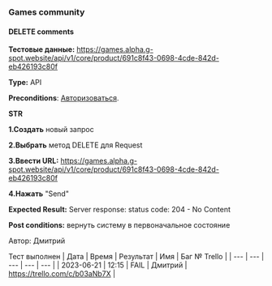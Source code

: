 ### Games community
#### DELETE comments

**Тестовые данные:** https://games.alpha.g-spot.website/api/v1/core/product/691c8f43-0698-4cde-842d-eb426193c80f

**Type:** API

**Preconditions**: 
[Авторизоваться][a].

[a]: https://github.com/1fvwka/GSPOTtestingdocumentation/blob/main/Autorization.md

 **STR**

**1.Создать** новый запрос

**2.Выбрать** метод DELETE для Request

**3.Ввести URL:** https://games.alpha.g-spot.website/api/v1/core/product/691c8f43-0698-4cde-842d-eb426193c80f

**4.Нажать**  "Send"

 **Expected Result:**
 Server response: status code: 204 - No Content

**Post conditions:** вернуть систему в первоначальное состояние

Автор: Дмитрий

Тест выполнен
| Дата | Время | Результат | Имя | Баг № Trello |
| --- | --- | --- | --- | --- |
| 2023-06-21 | 12:15 | FAIL | Дмитрий | https://trello.com/c/b03aNb7X | 